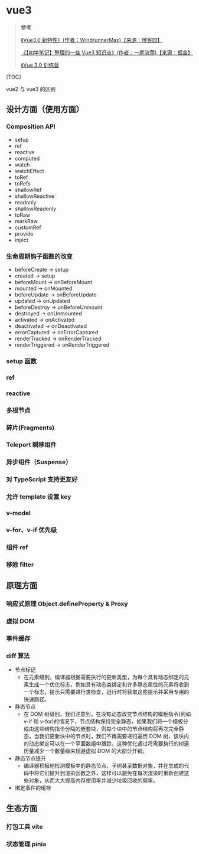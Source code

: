 <!--
 * @Author: yaohebin
 * @Date: 2021-02-02 08:03:55
 * @LastEditTime: 2022-10-05 11:20:55
 * @LastEditors: yaohebin
 * @Description: vue3
-->

# vue3

> **参考**
>
> [《Vue3.0 新特性》(作者：WindrunnerMax)【来源：博客园】](https://www.cnblogs.com/WindrunnerMax/p/14394440.html)
>
> [《【初学笔记】整理的一些 Vue3 知识点》(作者：一尾流莺)【来源：掘金】](https://juejin.cn/post/6977004323742220319)
>
> [《Vue 3.0 训练营](https://vue3.github.io/vue3-News/)

[TOC]

vue2 与 vue3 的区别

## 设计方面（使用方面）

### Composition API

- setup
- ref
- reactive
- computed
- watch
- watchEffect
- toRef
- toRefs
- shallowRef
- shallowReactive
- readonly
- shallowReadonly
- toRaw
- markRaw
- customRef
- provide
- inject

### 生命周期钩子函数的改变

- beforeCreate -> setup
- created -> setup
- beforeMount -> onBeforeMount
- mounted -> onMounted
- beforeUpdate -> onBeforeUpdate
- updated -> onUpdated
- beforeDestroy -> onBeforeUnmount
- destroyed -> onUnmounted
- activated -> onActivated
- deactivated -> onDeactivated
- errorCaptured -> onErrorCaptured
- renderTracked -> onRenderTracked
- renderTriggered -> onRenderTriggered

### setup 函数

### ref

### reactive

### 多根节点

### 碎片(Fragments)

### Teleport 瞬移组件

### 异步组件（Suspense）

### 对 TypeScript 支持更友好

### 允许 template 设置 key

### v-model

### v-for、v-if 优先级

### 组件 ref

### 移除 filter

## 原理方面

### 响应式原理 Object.defineProperty & Proxy

### 虚拟 DOM

### 事件缓存

### diff 算法

- 节点标记
  - 在元素级别，编译器根据需要执行的更新类型，为每个具有动态绑定的元素生成一个优化标志，例如具有动态类绑定和许多静态属性的元素将收到一个标志，提示只需要进行类检查，运行时将获取这些提示并采用专用的快速路径。
- 静态节点
  - 在 DOM 树级别，我们注意到，在没有动态改变节点结构的模板指令(例如 v-if 和 v-for)的情况下，节点结构保持完全静态，如果我们将一个模板分成由这些结构指令分隔的嵌套块，则每个块中的节点结构将再次完全静态，当我们更新块中的节点时，我们不再需要递归遍历 DOM 树，该块内的动态绑定可以在一个平面数组中跟踪，这种优化通过将需要执行的树遍历量减少一个数量级来规避虚拟 DOM 的大部分开销。
- 静态节点提升
  - 编译器积极地检测模板中的静态节点、子树甚至数据对象，并在生成的代码中将它们提升到渲染函数之外，这样可以避免在每次渲染时重新创建这些对象，从而大大提高内存使用率并减少垃圾回收的频率。
- 绑定事件的缓存

## 生态方面

### 打包工具 vite

### 状态管理 pinia
